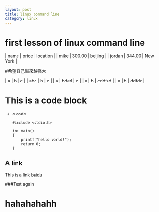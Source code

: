 ```yaml
---
layout: post
title: linux command line
category: linux
---
```


# first lesson of linux command line

| name   | price  | location |
| mike   | 300.00 | beijing  |
| jordan | 344.00 | New York |


#希望自己越來越强大

| a   | b    | c      |
| abc | b    | c      |
| a   | bded | c      |
| a   | b    | cddfsd |
| a   | b    | ddfdc  |

This is a code block
====================

*	c code

		#include <stdio.h>

		int main()
		{
			printf("hello world!");
			return 0;
		}



A link
------------

This is a link [baidu](http://www.baidu.com "百度")

###Test again

hahahahahh
==========



